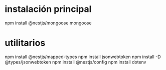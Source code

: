 # instalación principal
npm install @nestjs/mongoose mongoose

# utilitarios
npm install @nestjs/mapped-types
npm install jsonwebtoken
npm install -D @types/jsonwebtoken
npm install @nestjs/config
npm install dotenv